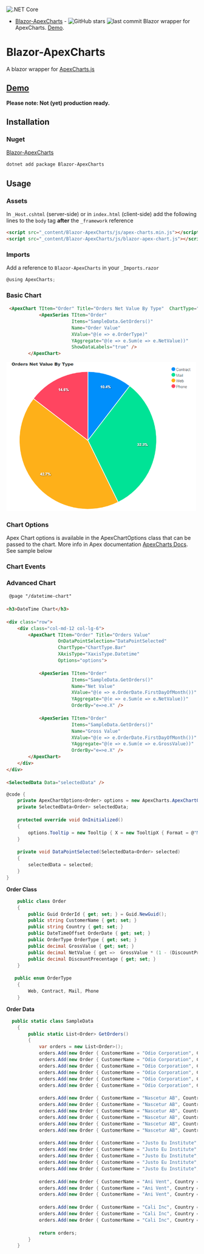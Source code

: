 ![.NET Core](https://github.com/joadan/Blazor-ApexCharts/workflows/.NET%20Core/badge.svg?branch=master)

* [Blazor-ApexCharts](https://github.com/joadan/Blazor-ApexCharts) - ![GitHub stars](https://img.shields.io/github/stars/joadan/Blazor-ApexCharts??style=flat-square&cacheSeconds=604800) ![last commit](https://img.shields.io/github/last-commit/joadan/Blazor-ApexCharts?style=flat-square&cacheSeconds=86400) Blazor wrapper for ApexCharts. [Demo](https://joadan.github.io/Blazor-ApexCharts/basic-charts).

# Blazor-ApexCharts
A blazor wrapper for [ApexCharts.js](https://apexcharts.com/)
## [Demo](https://joadan.github.io/Blazor-ApexCharts/basic-charts)

**Please note: Not (yet) production ready.**


## Installation
### Nuget
[Blazor-ApexCharts](https://www.nuget.org/packages/Blazor-ApexCharts/)

```bash
dotnet add package Blazor-ApexCharts
```

## Usage

### Assets
In `_Host.cshtml` (server-side) or in `index.html` (client-side) add the following lines to the `body` tag **after** the `_framework` reference

```html
<script src="_content/Blazor-ApexCharts/js/apex-charts.min.js"></script>
<script src="_content/Blazor-ApexCharts/js/blazor-apex-chart.js"></script>
```

### Imports
Add a reference to `Blazor-ApexCharts` in your `_Imports.razor`
```csharp
@using ApexCharts;
```
### Basic  Chart
```html
 <ApexChart TItem="Order" Title="Orders Net Value By Type"  ChartType="ChartType.Pie">
            <ApexSeries TItem="Order"
                        Items="SampleData.GetOrders()"
                        Name="Order Value"
                        XValue="@(e => e.OrderType)"
                        YAggregate="@(e => e.Sum(e => e.NetValue))"
                        ShowDataLabels="true" />
        </ApexChart>
```

<img src="BasicPieChart.png" width="500">

### Chart Options
Apex Chart options is available in the ApexChartOptions class that can be passed to the chart. More info in Apex documentation [ApexCharts Docs](https://apexcharts.com/docs/options/). See sample below

### Chart Events

### Advanced  Chart
```html
 @page "/datetime-chart"

<h3>DateTime Chart</h3>

<div class="row">
    <div class="col-md-12 col-lg-6">
        <ApexChart TItem="Order" Title="Orders Value"
                   OnDataPointSelection="DataPointSelected"
                   ChartType="ChartType.Bar"
                   XAxisType="XaxisType.Datetime"
                   Options="options">

            <ApexSeries TItem="Order"
                        Items="SampleData.GetOrders()"
                        Name="Net Value"
                        XValue="@(e => e.OrderDate.FirstDayOfMonth())"
                        YAggregate="@(e => e.Sum(e => e.NetValue))"
                        OrderBy="e=>e.X" />

            <ApexSeries TItem="Order"
                        Items="SampleData.GetOrders()"
                        Name="Gross Value"
                        XValue="@(e => e.OrderDate.FirstDayOfMonth())"
                        YAggregate="@(e => e.Sum(e => e.GrossValue))"
                        OrderBy="e=>e.X" />
        </ApexChart>
    </div>
</div>

<SelectedData Data="selectedData" />
```
```csharp
@code {
    private ApexChartOptions<Order> options = new ApexCharts.ApexChartOptions<Order>();
    private SelectedData<Order> selectedData;

    protected override void OnInitialized()
    {
        options.Tooltip = new Tooltip { X = new TooltipX { Format = @"MMMM \ yyyy" } };
    }

    private void DataPointSelected(SelectedData<Order> selected)
    {
        selectedData = selected;
    }
}
```


**Order Class**
```csharp
    public class Order
    {
        public Guid OrderId { get; set; } = Guid.NewGuid();
        public string CustomerName { get; set; }
        public string Country { get; set; }
        public DateTimeOffset OrderDate { get; set; }
        public OrderType OrderType { get; set; }
        public decimal GrossValue { get; set; }
        public decimal NetValue { get =>  GrossValue * (1 - (DiscountPrecentage / 100)) ; }
        public decimal DiscountPrecentage { get; set; }
    }

   public enum OrderType
    {
        Web, Contract, Mail, Phone
    }
```

**Order Data**
```csharp
  public static class SampleData
    {
        public static List<Order> GetOrders()
        {
            var orders = new List<Order>();
            orders.Add(new Order { CustomerName = "Odio Corporation", Country = "Sweden", OrderDate = DateTimeOffset.Now.AddDays(-12), GrossValue = 34531, DiscountPrecentage = 21, OrderType = OrderType.Contract });
            orders.Add(new Order { CustomerName = "Odio Corporation", Country = "Sweden", OrderDate = DateTimeOffset.Now.AddDays(-100), GrossValue = 2800, DiscountPrecentage = 12, OrderType = OrderType.Mail });
            orders.Add(new Order { CustomerName = "Odio Corporation", Country = "Sweden", OrderDate = DateTimeOffset.Now.AddDays(-128), GrossValue = 12532, DiscountPrecentage = 24, OrderType = OrderType.Contract });
            orders.Add(new Order { CustomerName = "Odio Corporation", Country = "Sweden", OrderDate = DateTimeOffset.Now.AddDays(-232), GrossValue = 1400, DiscountPrecentage = 12, OrderType = OrderType.Mail });
            orders.Add(new Order { CustomerName = "Odio Corporation", Country = "Sweden", OrderDate = DateTimeOffset.Now.AddDays(-321), GrossValue = 22000, DiscountPrecentage = 10, OrderType = OrderType.Contract });
            orders.Add(new Order { CustomerName = "Odio Corporation", Country = "Sweden", OrderDate = DateTimeOffset.Now.AddDays(-400), GrossValue = 3000, DiscountPrecentage = 17, OrderType = OrderType.Web });

            orders.Add(new Order { CustomerName = "Nascetur AB", Country = "Sweden", OrderDate = DateTimeOffset.Now.AddDays(-17), GrossValue = 2134, DiscountPrecentage = 10, OrderType = OrderType.Phone });
            orders.Add(new Order { CustomerName = "Nascetur AB", Country = "Sweden", OrderDate = DateTimeOffset.Now.AddDays(-27), GrossValue = 11345, DiscountPrecentage = 12, OrderType = OrderType.Phone });
            orders.Add(new Order { CustomerName = "Nascetur AB", Country = "Sweden", OrderDate = DateTimeOffset.Now.AddDays(-124), GrossValue = 122345, DiscountPrecentage = 32, OrderType = OrderType.Mail });
            orders.Add(new Order { CustomerName = "Nascetur AB", Country = "Sweden", OrderDate = DateTimeOffset.Now.AddDays(-299), GrossValue = 1235, DiscountPrecentage = 12, OrderType = OrderType.Mail });
            orders.Add(new Order { CustomerName = "Nascetur AB", Country = "Sweden", OrderDate = DateTimeOffset.Now.AddDays(-372), GrossValue = 44000, DiscountPrecentage = 11, OrderType = OrderType.Phone });
            orders.Add(new Order { CustomerName = "Nascetur AB", Country = "Sweden", OrderDate = DateTimeOffset.Now.AddDays(-410), GrossValue = 17000, DiscountPrecentage = 5, OrderType = OrderType.Phone });

            orders.Add(new Order { CustomerName = "Justo Eu Institute", Country = "Spain", OrderDate = DateTimeOffset.Now.AddDays(-13), GrossValue = 2800, DiscountPrecentage = 12, OrderType = OrderType.Mail });
            orders.Add(new Order { CustomerName = "Justo Eu Institute", Country = "Spain", OrderDate = DateTimeOffset.Now.AddDays(-45), GrossValue = 12532, DiscountPrecentage = 24, OrderType = OrderType.Web });
            orders.Add(new Order { CustomerName = "Justo Eu Institute", Country = "Spain", OrderDate = DateTimeOffset.Now.AddDays(-60), GrossValue = 1400, DiscountPrecentage = 12, OrderType = OrderType.Mail });
            orders.Add(new Order { CustomerName = "Justo Eu Institute", Country = "Spain", OrderDate = DateTimeOffset.Now.AddDays(-150), GrossValue = 22000, DiscountPrecentage = 10, OrderType = OrderType.Web });
            orders.Add(new Order { CustomerName = "Justo Eu Institute", Country = "Spain", OrderDate = DateTimeOffset.Now.AddDays(-200), GrossValue = 3000, DiscountPrecentage = 17, OrderType = OrderType.Web });

            orders.Add(new Order { CustomerName = "Ani Vent", Country = "France", OrderDate = DateTimeOffset.Now.AddDays(-17), GrossValue = 2134, DiscountPrecentage = 10, OrderType = OrderType.Phone });
            orders.Add(new Order { CustomerName = "Ani Vent", Country = "France", OrderDate = DateTimeOffset.Now.AddDays(-27), GrossValue = 11345, DiscountPrecentage = 12, OrderType = OrderType.Phone });
            orders.Add(new Order { CustomerName = "Ani Vent", Country = "France", OrderDate = DateTimeOffset.Now.AddDays(-124), GrossValue = 122345, DiscountPrecentage = 32, OrderType = OrderType.Mail });
            
            orders.Add(new Order { CustomerName = "Cali Inc", Country = "France", OrderDate = DateTimeOffset.Now.AddDays(-10), GrossValue = 77000, DiscountPrecentage = 17, OrderType = OrderType.Web });
            orders.Add(new Order { CustomerName = "Cali Inc", Country = "France", OrderDate = DateTimeOffset.Now.AddDays(-110), GrossValue = 120000, DiscountPrecentage = 23, OrderType = OrderType.Web });
            orders.Add(new Order { CustomerName = "Cali Inc", Country = "France", OrderDate = DateTimeOffset.Now.AddDays(-243), GrossValue = 44000, DiscountPrecentage = 8, OrderType = OrderType.Web });

            return orders;
        }
    }
```
<!--stackedit_data:
eyJoaXN0b3J5IjpbOTc3NTg4NzU3LDE4NDI0MTAyMF19
-->
